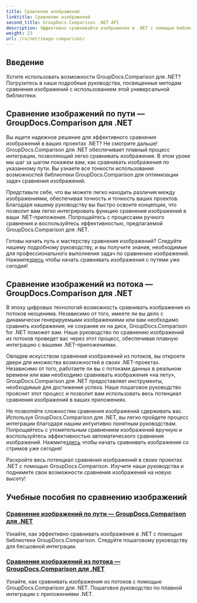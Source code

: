 ```yaml
---
title: Сравнение изображений
linktitle: Сравнение изображений
second_title: GroupDocs.Comparison .NET API
description: Эффективно сравнивайте изображения в .NET с помощью библиотеки GroupDocs.Comparison. Пошаговые руководства для плавной интеграции из пути или потока.
weight: 23
url: /ru/net/image-comparison/
---
```


## Введение

Хотите использовать возможности GroupDocs.Comparison для .NET? Погрузитесь в наши подробные руководства, посвященные методам сравнения изображений с использованием этой универсальной библиотеки.

## Сравнение изображений по пути — GroupDocs.Comparison для .NET

Вы ищете надежное решение для эффективного сравнения изображений в ваших проектах .NET? Не смотрите дальше! GroupDocs.Comparison для .NET обеспечивает плавный процесс интеграции, позволяющий легко сравнивать изображения. В этом уроке мы шаг за шагом покажем вам, как сравнивать изображения по указанному пути. Вы узнаете все тонкости использования возможностей библиотеки GroupDocs.Comparison для оптимизации задач сравнения изображений.

Представьте себе, что вы можете легко находить различия между изображениями, обеспечивая точность и точность ваших проектов. Благодаря нашему руководству вы быстро освоите концепции, что позволит вам легко интегрировать функцию сравнения изображений в ваши .NET-приложения. Попрощайтесь с процессами ручного сравнения и воспользуйтесь эффективностью, предлагаемой GroupDocs.Comparison для .NET.

 Готовы начать путь к мастерству сравнения изображений? Следуйте нашему подробному руководству, и вы получите знания, необходимые для профессионального выполнения задач по сравнению изображений. Нажмите[здесь](./compare-images-from-path/) чтобы начать сравнивать изображения с путями уже сегодня!

## Сравнение изображений из потока — GroupDocs.Comparison для .NET

В эпоху цифровых технологий возможность сравнивать изображения из потоков неоценима. Независимо от того, имеете ли вы дело с динамически генерируемыми изображениями или вам необходимо сравнить изображения, не сохраняя их на диск, GroupDocs.Comparison for .NET поможет вам. Наше руководство по сравнению изображений из потоков проведет вас через этот процесс, обеспечивая плавную интеграцию с вашими .NET-приложениями.

Овладев искусством сравнения изображений из потоков, вы откроете двери для множества возможностей в своих .NET-проектах. Независимо от того, работаете ли вы с потоками данных в реальном времени или вам необходимо сравнивать изображения «на лету», GroupDocs.Comparison для .NET предоставляет инструменты, необходимые для достижения успеха. Наше пошаговое руководство прояснит этот процесс и позволит вам использовать весь потенциал сравнения изображений в ваших приложениях.

Не позволяйте сложностям сравнения изображений сдерживать вас. Используя GroupDocs.Comparison для .NET, вы легко пройдете процесс интеграции благодаря нашим интуитивно понятным руководствам. Попрощайтесь с утомительным сравнением изображений вручную и воспользуйтесь эффективностью автоматического сравнения изображений. Нажмите[здесь](./compare-images-from-stream/) чтобы начать сравнивать изображения со стримов уже сегодня!

Раскройте весь потенциал сравнения изображений в своих проектах .NET с помощью GroupDocs.Comparison. Изучите наши руководства и поднимите свои возможности сравнения изображений на новую высоту!
## Учебные пособия по сравнению изображений
### [Сравнение изображений по пути — GroupDocs.Comparison для .NET](./compare-images-from-path/)
Узнайте, как эффективно сравнивать изображения в .NET с помощью библиотеки GroupDocs.Comparison. Следуйте пошаговому руководству для бесшовной интеграции.
### [Сравнение изображений из потока — GroupDocs.Comparison для .NET](./compare-images-from-stream/)
Узнайте, как сравнивать изображения из потоков с помощью GroupDocs.Comparison для .NET. Пошаговое руководство по плавной интеграции с приложениями .NET.
